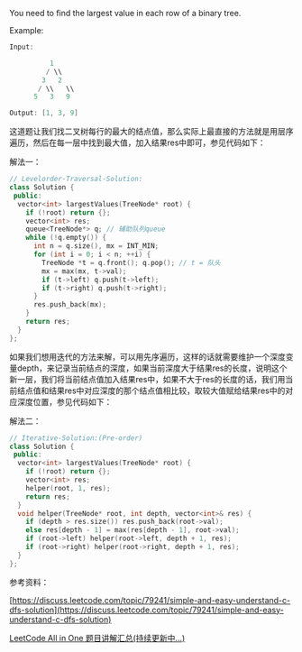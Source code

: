 You need to find the largest value in each row of a binary tree.

Example:

```cpp
Input: 

          1
         / \\
        3   2
       / \\   \\  
      5   3   9 

Output: [1, 3, 9]
```

这道题让我们找二叉树每行的最大的结点值，那么实际上最直接的方法就是用层序遍历，然后在每一层中找到最大值，加入结果res中即可，参见代码如下：

解法一：

```cpp
// Levelorder-Traversal-Solution:
class Solution {
 public:
  vector<int> largestValues(TreeNode* root) {
    if (!root) return {};
    vector<int> res;
    queue<TreeNode*> q; // 辅助队列queue
    while (!q.empty()) {
      int n = q.size(), mx = INT_MIN;
      for (int i = 0; i < n; ++i) {
        TreeNode *t = q.front(); q.pop(); // t = 队头
        mx = max(mx, t->val);
        if (t->left) q.push(t->left);
        if (t->right) q.push(t->right);
      }
      res.push_back(mx);
    }
    return res;
  }
};
```

如果我们想用迭代的方法来解，可以用先序遍历，这样的话就需要维护一个深度变量depth，来记录当前结点的深度，如果当前深度大于结果res的长度，说明这个新一层，我们将当前结点值加入结果res中，如果不大于res的长度的话，我们用当前结点值和结果res中对应深度的那个结点值相比较，取较大值赋给结果res中的对应深度位置，参见代码如下：

解法二：

```cpp
// Iterative-Solution:(Pre-order)
class Solution {
 public:
  vector<int> largestValues(TreeNode* root) {
    if (!root) return {};
    vector<int> res;
    helper(root, 1, res);
    return res;
  }
  void helper(TreeNode* root, int depth, vector<int>& res) {
    if (depth > res.size()) res.push_back(root->val);
    else res[depth - 1] = max(res[depth - 1], root->val);
    if (root->left) helper(root->left, depth + 1, res);
    if (root->right) helper(root->right, depth + 1, res);
  }
};
```

参考资料：

[https://discuss.leetcode.com/topic/79241/simple-and-easy-understand-c-dfs-solution](https://discuss.leetcode.com/topic/79241/simple-and-easy-understand-c-dfs-solution)

[LeetCode All in One 题目讲解汇总(持续更新中...)](http://www.cnblogs.com/grandyang/p/4606334.html)